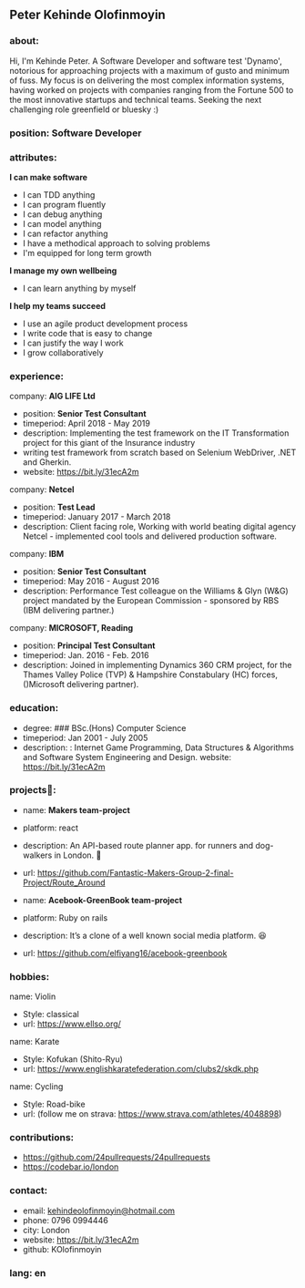 ## Peter Kehinde Olofinmoyin
### about:
Hi, I'm Kehinde Peter. A Software Developer and software test 'Dynamo', notorious for approaching projects with a maximum of gusto and minimum of fuss.
My focus is on delivering the most complex information systems, having worked on projects with companies ranging from the Fortune 500 to the most innovative startups and technical teams.
Seeking the next challenging role greenfield or bluesky :)

### position: Software Developer

### attributes:
**I can make software**
- I can TDD anything
- I can program fluently
- I can debug anything
- I can model anything
- I can refactor anything
- I have a methodical approach to solving problems
- I'm equipped for long term growth

**I manage my own wellbeing**
- I can learn anything by myself

**I help my teams succeed**
- I use an agile product development process
- I write code that is easy to change
- I can justify the way I work
- I grow collaboratively

### experience:
company: **AIG LIFE Ltd**
-  position: **Senior Test Consultant**
-  timeperiod: April 2018 - May 2019
-  description: Implementing the test framework on the IT Transformation project for this giant of the Insurance industry
- writing test framework from scratch based on Selenium WebDriver, .NET and Gherkin.
- website: https://bit.ly/31ecA2m

company: **Netcel**
- position: **Test Lead**
- timeperiod: January 2017 - March 2018
- description: Client facing role, Working with world beating digital agency Netcel - implemented cool tools and delivered production software.

company: **IBM**
- position: **Senior Test Consultant**
- timeperiod: May 2016 - August 2016
- description: Performance Test colleague on the Williams & Glyn (W&G) project mandated by the European Commission - sponsored by RBS (IBM delivering partner.)

company: **MICROSOFT, Reading**
- position: **Principal Test Consultant**
- timeperiod: Jan. 2016 - Feb. 2016
- description: Joined in implementing Dynamics 360 CRM project, for the Thames Valley Police (TVP) & Hampshire Constabulary (HC) forces, ()Microsoft delivering partner).

### education:
- degree: ### BSc.(Hons) Computer Science
- timeperiod: Jan 2001 - July 2005
- description: : Internet Game Programming, Data Structures & Algorithms and Software System Engineering and Design.
  website: https://bit.ly/31ecA2m

### projects💼:
- name: **Makers team-project**
- platform: react
- description: An API-based route planner app. for runners and dog-walkers in London. 🏃
- url: https://github.com/Fantastic-Makers-Group-2-final-Project/Route_Around


- name: **Acebook-GreenBook team-project**
- platform: Ruby on rails
- description: It’s a clone of a well known social media platform. 😆
- url: https://github.com/elfiyang16/acebook-greenbook

### hobbies:
name: Violin
- Style: classical
- url: https://www.ellso.org/

name: Karate
- Style: Kofukan (Shito-Ryu)
- url: https://www.englishkaratefederation.com/clubs2/skdk.php

name: Cycling
- Style: Road-bike
- url: (follow me on strava: https://www.strava.com/athletes/4048898)

### contributions:
- https://github.com/24pullrequests/24pullrequests
- https://codebar.io/london

### contact:
- email: kehindeolofinmoyin@hotmail.com
- phone: 0796 0994446
- city: London
- website: https://bit.ly/31ecA2m
- github: KOlofinmoyin
### lang: en
